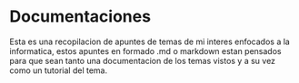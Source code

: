 # Documentaciones

Esta es una recopilacion de apuntes de temas de mi interes enfocados a la informatica, estos apuntes en formado .md o markdown estan pensados para que sean tanto una documentacion de los temas vistos y a su vez como un tutorial del tema.